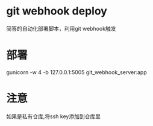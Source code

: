 # git webhook deploy
简答的自动化部署脚本，利用git webhook触发


# 部署
gunicorn -w 4 -b 127.0.0.1:5005 git_webhook_server:app

# 注意
如果是私有仓库,将ssh key添加到仓库里
